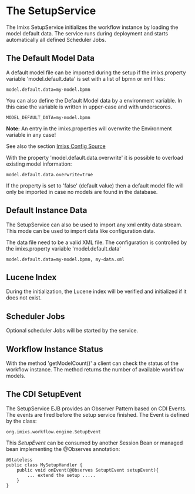 # The SetupService 

The Imixs SetupService initializes the workflow instance by loading the model default data. The service runs during deployment and starts automatically all defined Scheduler Jobs.

## The Default Model Data

A default model file can be imported during the setup if the imixs.property variable 'model.default.data' is set with a list of bpmn or xml files:

	model.default.data=my-model.bpmn

You can also define the Default Model data by a environment variable. In this case the variable is written in upper-case and with underscores. 

	MODEL_DEFAULT_DATA=my-model.bpmn

**Note:** An entry in the imixs.properties will overwrite the Environment variable in any case!

See also the section [Imixs Config Source ](./configsource.html)

With the property 'model.default.data.overwrite' it is possible to overload existing model information:

	model.default.data.overwrite=true

If the property is set to 'false' (default value) then a default model file will only be imported in case no models are found in the database. 


## Default Instance Data

The SetupService can also be used to import any xml entity data stream. This mode can be used to import data like configuration data.

The data file need to be a valid XML file. The configuration is controlled by the imixs.property variable 'model.default.data'


	model.default.data=my-model.bpmn, my-data.xml

## Lucene Index
During the initialization, the Lucene index will be verified and initialized if it does not exist. 


  
## Scheduler Jobs

Optional scheduler Jobs will be started by the service.


## Workflow Instance Status

With the method 'getModelCount()' a client can check the status of the workflow instance. The method returns the number of available workflow models. 



## The CDI SetupEvent

The SetupService EJB provides an Observer Pattern based on CDI Events. The events are fired before the setup service finished.
The Event is defined by the class:

    org.imixs.workflow.engine.SetupEvent

This _SetupEvent_ can be consumed by another Session Bean or managed bean implementing the @Observes annotation: 

	@Stateless
	public class MySetupHandler {
	    public void onEvent(@Observes SetuptEvent setupEvent){
	        ... extend the setup .....
    	}
	}
